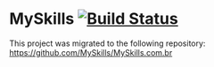 MySkills [![Build Status](https://secure.travis-ci.org/RiSE/MySkills.png?branch=master)](http://travis-ci.org/RiSE/MySkills)
========

This project was migrated to the following repository: 
https://github.com/MySkills/MySkills.com.br
